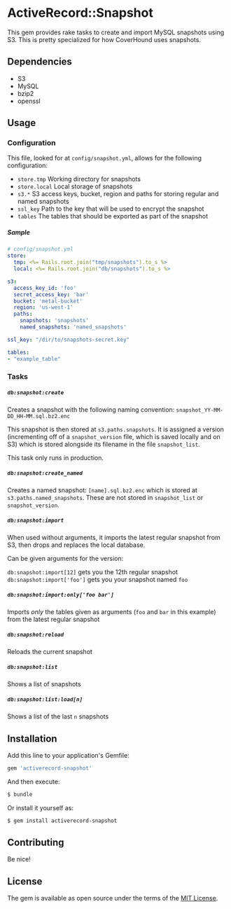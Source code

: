 # ActiveRecord::Snapshot

This gem provides rake tasks to create and import MySQL snapshots using S3. This
is pretty specialized for how CoverHound uses snapshots.

## Dependencies

- S3
- MySQL
- bzip2
- openssl

## Usage

### Configuration

This file, looked for at `config/snapshot.yml`, allows for the following
configuration:

- `store.tmp` Working directory for snapshots
- `store.local` Local storage of snapshots
- `s3.*` S3 access keys, bucket, region and paths for storing regular and named
  snapshots
- `ssl_key` Path to the key that will be used to encrypt the snapshot
- `tables` The tables that should be exported as part of the snapshot

##### Sample

```yml
# config/snapshot.yml
store:
  tmp: <%= Rails.root.join("tmp/snapshots").to_s %>
  local: <%= Rails.root.join("db/snapshots").to_s %>

s3:
  access_key_id: 'foo'
  secret_access_key: 'bar'
  bucket: 'metal-bucket'
  region: 'us-west-1'
  paths:
    snapshots: 'snapshots'
    named_snapshots: 'named_snapshots'

ssl_key: "/dir/to/snapshots-secret.key"

tables:
- "example_table"
```

### Tasks

##### `db:snapshot:create`

Creates a snapshot with the following naming convention:
`snapshot_YY-MM-DD_HH-MM.sql.bz2.enc`

This snapshot is then stored at `s3.paths.snapshots`. It is assigned a version
(incrementing off of a `snapshot_version` file, which is saved locally and on
S3) which is stored alongside its filename in the file `snapshot_list`.

This task only runs in production.

##### `db:snapshot:create_named`

Creates a named snapshot: `[name].sql.bz2.enc` which is stored at
`s3.paths.named_snapshots`. These are not stored in `snapshot_list` or
`snapshot_version`.

##### `db:snapshot:import`

When used without arguments, it imports the latest regular snapshot from S3,
then drops and replaces the local database.

Can be given arguments for the version:

`db:snapshot:import[12]` gets you the 12th regular snapshot
`db:snapshot:import['foo']` gets you your snapshot named `foo`

##### `db:snapshot:import:only['foo bar']`

Imports _only_ the tables given as arguments (`foo` and `bar` in this example)
from the latest regular snapshot

##### `db:snapshot:reload`

Reloads the current snapshot

##### `db:snapshot:list`

Shows a list of snapshots

##### `db:snapshot:list:load[n]`

Shows a list of the last `n` snapshots

## Installation
Add this line to your application's Gemfile:

```ruby
gem 'activerecord-snapshot'
```

And then execute:
```bash
$ bundle
```

Or install it yourself as:
```bash
$ gem install activerecord-snapshot
```

## Contributing

Be nice!

## License
The gem is available as open source under the terms of the [MIT License](http://opensource.org/licenses/MIT).
